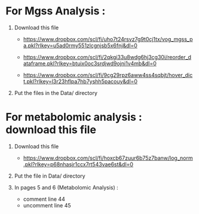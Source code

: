 # For Mgss Analysis :

1. Download this file
    - https://www.dropbox.com/scl/fi/uho7t24rsvz7g9t0cj1tx/vog_mgss_pa.pkl?rlkey=u5ad0rmy551zlcgnjsb5x6fnj&dl=0

    - https://www.dropbox.com/scl/fi/2qkgi33u8wdg6hj3cg30i/reorder_dataframe.pkl?rlkey=btuix0oc3srdjwd9ojni1v4mb&dl=0

    - https://www.dropbox.com/scl/fi/9cg29rpz6aww4ss4sqbjt/hover_dict.pkl?rlkey=l3r23hflpa7hb7yshh5pacouy&dl=0

2. Put the files in the Data/ directory

# For metabolomic analysis : download this file

1. Download this file
    - https://www.dropbox.com/scl/fi/hoxcb67zuur6b75z7banw/log_norm.pkl?rlkey=p68nhasjr1ccx7rt543vae6st&dl=0

2. Put the file in Data/ directory

3. In pages 5 and 6 (Metabolomic Analysis) :

    - comment line 44
    - uncomment line 45
